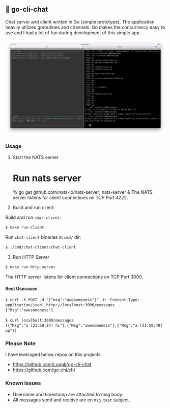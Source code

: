 
## 💬 go-cli-chat

Chat server and client written in Go (simple prototype). The application heavily utilizes goroutines and channels. Go makes the concurrency easy to use and I had a lot of fun during development of this simple app.

![chat-client](assets/chat.png)

### Usage

1. Start the NATS server


    # Run nats server
    % go get github.com/nats-io/nats-server; nats-server &
The NATS server listens for client connections on TCP Port 4222.


2. Build and run client:

Build and run `chat-client`:

```bash
$ make run-client
```

Run `chat-client` binaries in `cmd/` dir:

```bash
$ ./cmd/chat-client/chat-client
```

3. Run HTTP Server
```bash
$ make run-http-server
```
   The HTTP server listens for client connections on TCP Port 3000.
#### Rest Usecases
    $ curl -X POST -d '{"msg":"awesomeness"}' -H 'Content-Type: application/json' http://localhost:3000/messages
    {"Msg":"awesomeness"}
    
    $ curl localhost:3000/messages
    [{"Msg":"a [21:59:24] hi"},{"Msg":"awesomeness"},{"Msg":"a [21:59:49] pp"}]

### Please Note

I have leveraged below repos on this projects 
- https://github.com/Luqqk/go-cli-chat
- https://github.com/go-chi/chi

### Known Issues
- Username and timestamp are attached to msg body.
- All messages send and receive are on `msg.test` subject.